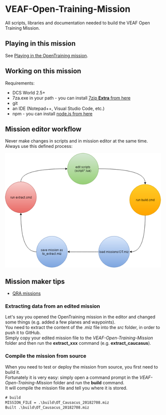 # VEAF-Open-Training-Mission

All scripts, libraries and documentation needed to build the VEAF Open Training Mission.

## Playing in this mission

See [Playing in the OpenTraining mission](docs/opentraining.md).

## Working on this mission

Requirements:

* DCS World 2.5+
* 7za.exe in your path - you can install [7zip **Extra** from here](https://www.7-zip.org/download.html)
* git
* an IDE (Notepad++, Visual Studio Code, etc.)
* npm - you can install [node.js from here](https://nodejs.org/en/download/)

## Mission editor workflow

Never make changes in scripts and in mission editor at the same time.
Always use this defined process:

![editor_workflow](docs/editor_workflow.png)

## Mission maker tips

* [QRA missions](docs/missionMaker/qra.md)

### Extracting data from an edited mission

Let's say you opened the OpenTraining mission in the editor and changed some things (e.g. added a few planes and waypoints).  
You need to extract the content of the .miz file into the *src* folder, in order to push it to GitHub.  
Simply copy your edited mission file to the *VEAF-Open-Training-Mission* folder and then run the **extract_xxx** command (e.g. **extract_caucasus**).

### Compile the mission from source

When you need to test or deploy the mission from source, you first need to build it.  
Fortunately it is very easy: simply open a command prompt in the *VEAF-Open-Training-Mission* folder and run the **build** command.  
It will compile the mission file and tell you where it is stored.

```
# build                                        
MISSION_FILE = .\build\OT_Causacus_20182708.miz
Built .\build\OT_Causacus_20182708.miz         
```
